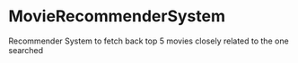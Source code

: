 # MovieRecommenderSystem
Recommender System to fetch back top 5 movies closely related to the one searched
